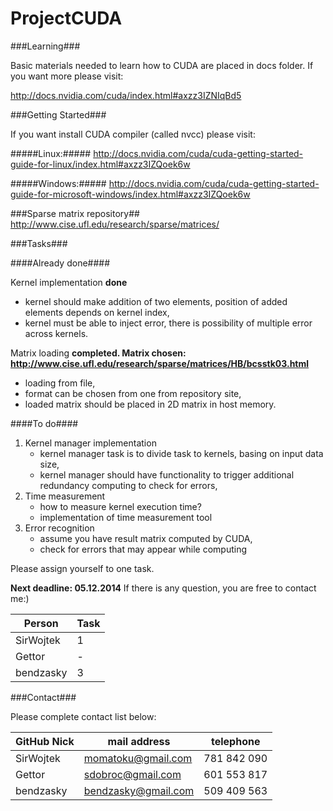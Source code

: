 ProjectCUDA
===========

###Learning###

Basic materials needed to learn how to CUDA are placed in docs folder. If you want more please visit:

http://docs.nvidia.com/cuda/index.html#axzz3IZNIqBd5

###Getting Started###

If you want install CUDA compiler (called nvcc) please visit:

#####Linux:#####
http://docs.nvidia.com/cuda/cuda-getting-started-guide-for-linux/index.html#axzz3IZQoek6w

#####Windows:#####
http://docs.nvidia.com/cuda/cuda-getting-started-guide-for-microsoft-windows/index.html#axzz3IZQoek6w

###Sparse matrix repository##
http://www.cise.ufl.edu/research/sparse/matrices/

###Tasks###

####Already done####

Kernel implementation **done**
- kernel should make addition of two elements, position of added elements depends on kernel index,
- kernel must be able to inject error, there is possibility of multiple error across kernels.


Matrix loading **completed. Matrix chosen: http://www.cise.ufl.edu/research/sparse/matrices/HB/bcsstk03.html**
- loading from file,
- format can be chosen from one from repository site,
- loaded matrix should be placed in 2D matrix in host memory.


####To do####

1. Kernel manager implementation
    - kernel manager task is to divide task to kernels, basing on input data size,
    - kernel manager should have functionality to trigger additional redundancy computing to check for errors,
2. Time measurement
	- how to measure kernel execution time?
	- implementation of time measurement tool
3. Error recognition
	- assume you have result matrix computed by CUDA,
	- check for errors that may appear while computing


Please assign yourself to one task.


**Next deadline: 05.12.2014**
If there is any question, you are free to contact me:)

Person       |     Task
-------------|----------------
SirWojtek    | 1
Gettor       | -
bendzasky    | 3


###Contact###

Please complete contact list below:

GitHub Nick        |        mail address     |    telephone
-------------------|-------------------------|----------------------
SirWojtek          |     momatoku@gmail.com  |   781 842 090
Gettor             |    sdobroc@gmail.com    |   601 553 817
bendzasky          |    bendzasky@gmail.com  |   509 409 563  
